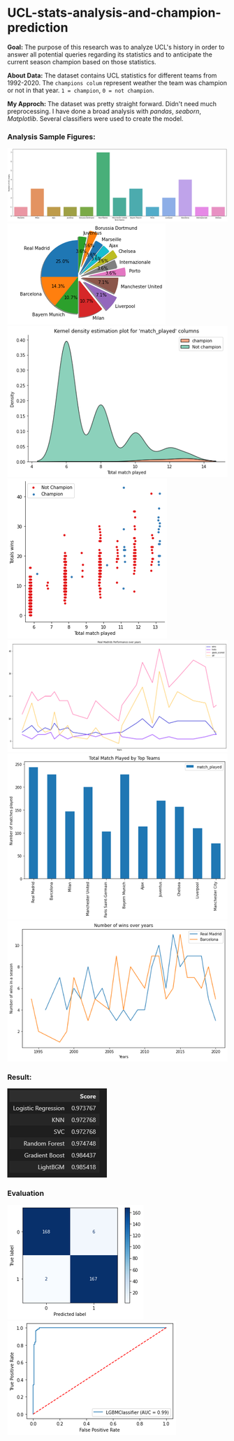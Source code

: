 # UCL-stats-analysis-and-champion-prediction

<p><b>Goal:</b>
The purpose of this research was to analyze UCL's history in order to answer all potential queries regarding its statistics and to anticipate the current season champion based on those statistics.</p>

<b>About Data:</b>
The dataset contains UCL statistics for different teams from 1992-2020. The `champions colum` represent weather the team 
was champion or not in that year. `1 = champion`, `0 = not champion`.</p>

<b>My Approch:</b> The dataset was pretty straight forward. Didn't need much preprocessing. 
I have done a broad analysis with <i>pandas</i>, <i>seaborn</i>, <i>Matplotlib</i>. Several classifiers were used to create 
the model. 

### Analysis Sample Figures:
![alt text](https://github.com/Bakar31/UCL-stats-analysis-and-champion-prediction/blob/master/imges/output.png)
![alt text](https://github.com/Bakar31/UCL-stats-analysis-and-champion-prediction/blob/master/imges/output-1.png)
![alt text](https://github.com/Bakar31/UCL-stats-analysis-and-champion-prediction/blob/master/imges/output-2.png)
![alt text](https://github.com/Bakar31/UCL-stats-analysis-and-champion-prediction/blob/master/imges/output-3.png)
![alt text](https://github.com/Bakar31/UCL-stats-analysis-and-champion-prediction/blob/master/imges/output-4.png)
![alt text](https://github.com/Bakar31/UCL-stats-analysis-and-champion-prediction/blob/master/imges/output-5.png)
![alt text](https://github.com/Bakar31/UCL-stats-analysis-and-champion-prediction/blob/master/imges/output-6.png)

### Result:
![alt text](https://github.com/Bakar31/UCL-stats-analysis-and-champion-prediction/blob/master/imges/result.png)

### Evaluation
![alt text](https://github.com/Bakar31/UCL-stats-analysis-and-champion-prediction/blob/master/imges/output-7.png)
![alt text](https://github.com/Bakar31/UCL-stats-analysis-and-champion-prediction/blob/master/imges/output-8.png)